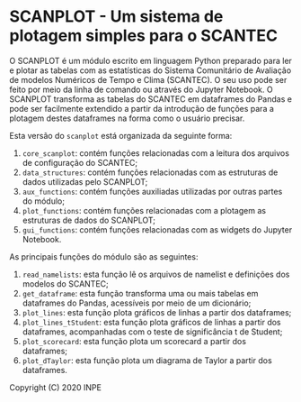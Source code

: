 # SCANPLOT - Um sistema de plotagem simples para o SCANTEC

O SCANPLOT é um módulo escrito em linguagem Python preparado para ler e plotar as tabelas com as estatísticas do Sistema Comunitário de Avaliação de modelos Numéricos de Tempo e Clima (SCANTEC). O seu uso pode ser feito por meio da linha de comando ou através do Jupyter Notebook. O SCANPLOT transforma as tabelas do SCANTEC em dataframes do Pandas e pode ser facilmente extendido a partir da introdução de funções para a plotagem destes dataframes na forma como o usuário precisar.

Esta versão do `scanplot` está organizada da seguinte forma:

1. `core_scanplot`: contém funções relacionadas com a leitura dos arquivos de configuração do SCANTEC;
2. `data_structures`: contém funções relacionadas com as estruturas de dados utilizadas pelo SCANPLOT;
3. `aux_functions`: contém funções auxiliadas utilizadas por outras partes do módulo;
4. `plot_functions`: contém funções relacionadas com a plotagem as estruturas de dados do SCANPLOT;
5. `gui_functions`: contém funções relacionadas com as widgets do Jupyter Notebook.

As principais funções do módulo são as seguintes:

1. `read_namelists`: esta função lê os arquivos de namelist e definições dos modelos do SCANTEC;
2. `get_dataframe`: esta função transforma uma ou mais tabelas em dataframes do Pandas, acessíveis por meio de um dicionário;
3. `plot_lines`: esta função plota gráficos de linhas a partir dos dataframes;
3. `plot_lines_tStudent`: esta função plota gráficos de linhas a partir dos dataframes, acompanhadas com o teste de significância t de Student;
4. `plot_scorecard`: esta função plota um scorecard a partir dos dataframes;
5. `plot_dTaylor`: esta função plota um diagrama de Taylor a partir dos dataframes.

Copyright (C) 2020 INPE
